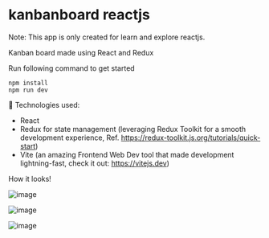 # kanbanboard reactjs

Note: This app is only created for learn and explore reactjs.

Kanban board made using React and Redux

Run following command to get started

 ```
npm install
npm run dev
 ```


🔧 Technologies used:
- React
- Redux for state management (leveraging Redux Toolkit for a smooth development experience, Ref. https://redux-toolkit.js.org/tutorials/quick-start)
- Vite (an amazing Frontend Web Dev tool that made development lightning-fast, check it out: https://vitejs.dev)


How it looks!

![image](https://github.com/user-attachments/assets/95360365-76b6-4ba0-8df5-a4cda8f5cf47)

![image](https://github.com/user-attachments/assets/b1636108-53ee-4ebf-bb2b-39588981eb17)

![image](https://github.com/user-attachments/assets/27775348-6273-4104-affe-b3c43d5baf4c)

